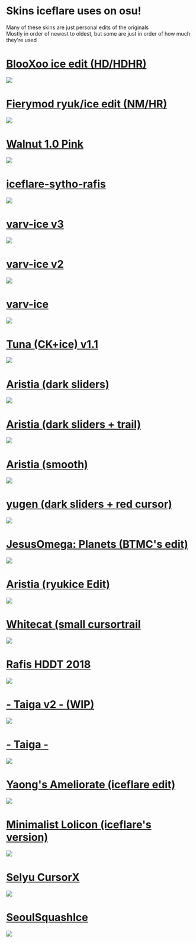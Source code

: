 # Skins iceflare uses on osu!

Many of these skins are just personal edits of the originals<br>
Mostly in order of newest to oldest, but some are just in order of how much they're used

# [BlooXoo ice edit (HD/HDHR)](https://www.mediafire.com/file/53d37rep99jhnmw/-+『BlooXoo』+-+ice+edit.osk/file)
![](https://i.imgur.com/yF62UQm.png)

# [Fierymod ryuk/ice edit (NM/HR)](https://www.mediafire.com/file/9wwio6ukssocch1/fierymod+v8+ryukice+edit.osk/file)
![](https://i.imgur.com/KucNSoe.png)

# [Walnut 1.0 Pink](https://www.mediafire.com/file/vgrgmheuo45xla9/-+++++++++《HT》+Walnut+1.0+『clrs』pink.osk/file)
![](https://i.imgur.com/XCzIoVN.png)

# [iceflare-sytho-rafis](https://www.mediafire.com/file/3dxx2ec7ubbfz9c/iceflare-sytho-rafis.osk/file) 
![](https://i.imgur.com/WsyDdUF.jpeg)

# [varv-ice v3](https://www.mediafire.com/file/urptncrbpoms70d/-_varv-ice_v3_-.osk/file) 
![](https://i.imgur.com/WxnV7jH.jpeg)

# [varv-ice v2](https://www.mediafire.com/file/sn3of70toyzoep4/varv-ice+v2.osk/file) 
![](https://i.imgur.com/fXQF1Cr.png)

# [varv-ice](http://www.mediafire.com/file/8adiaapvuzckcce/varv_ice_edit.osk/file) 
![](https://i.imgur.com/GGCsmjS.png)

# [Tuna (CK+ice) v1.1](https://www.mediafire.com/file/gqoq5k2pmm9du5b/-++++++++#+Tuna+(CK+ice)+v1.1.osk/file) 
![](https://i.imgur.com/hFAPplN.jpg)

# [Aristia (dark sliders)](https://www.mediafire.com/file/b1aojsn94k2dhxf/Aristia%2528dark_sliders%2529.osk/file) 
![](https://i.imgur.com/PcKoD7B.jpg)

# [Aristia (dark sliders + trail)](https://www.mediafire.com/file/8fguv498wz6erlw/Aristia%2528dark_sliders_%252B_trail%2529.osk/file) 
![](https://i.imgur.com/jrnfveb.jpg)

# [Aristia (smooth)](https://www.mediafire.com/file/8fguv498wz6erlw/Aristia%2528dark_sliders_%252B_trail%2529.osk/file) 
![](https://i.imgur.com/BiOcajZ.jpg)

# [yugen (dark sliders + red cursor)](http://www.mediafire.com/file/z4gb928itrfrwvc/yugen_%2528dark_sliders_%252B_red_cursor%2529.osk/file) 
![](https://osu.ppy.sh/ss/16212359/efca)

# [JesusOmega: Planets (BTMC's edit)](https://drive.google.com/file/d/1DJl9BhBlzVQgSHxloTI2LOVPFOPm7GAr/view?usp=sharing) 
![](https://osu.ppy.sh/ss/16212385/b500)

# [Aristia (ryukice Edit)](http://www.mediafire.com/file/h18ho2m9ae8gjsu/Aristia(ryukice+Edit).osk/file) 
![](https://i.imgur.com/6kesJTB.jpeg)

# [Whitecat (small cursortrail](http://www.mediafire.com/file/8k79odjg0o6eszr/Whitecat+(small+cursortrail).osk/file) 
![](https://osu.ppy.sh/ss/16212420/5878)

# [Rafis HDDT 2018](https://circle-people.com/wp-content/Skins/Rafis/Rafis%202018-03-26%20HDDT.osk) 
![](https://osu.ppy.sh/ss/16212409/aaad)

# [- Taiga v2 - (WIP)](http://www.mediafire.com/file/epohvnt3xmoc80b/-_Taiga_v2_-.osk/file) 
![](https://osu.ppy.sh/ss/16212460/32d7)

# [- Taiga -](http://www.mediafire.com/file/zcdazakay1iqhqq/Taiga.osk/file) 
![](https://i.imgur.com/uTmAkHu.jpg)

# [Yaong's Ameliorate (iceflare edit)](https://www.mediafire.com/file/n07letkxdmc4hd7/Yaong%2527s_Ameliorate_%2528iceflare_edit%2529.osk/file) 
![](https://i.imgur.com/OOIsViR.jpg)

# [Minimalist Lolicon (iceflare's version)](https://www.mediafire.com/file/smwoo69fkihmdv8/Minimalist_Lolicon_%2528iceflare%2527s_version%2529.osk/file) 
![](https://osu.ppy.sh/ss/16212511/3da9)

# [Selyu CursorX](https://www.mediafire.com/file/7i7fhy77724f6c7/Selyu_CursorX.osk/file) 
![](https://i.imgur.com/wMFWAN2.jpg)

# [SeoulSquashIce](https://www.mediafire.com/file/2zee5e7l55uzf4h/SeoulSquashIce.osk/file) 
![](https://osu.ppy.sh/ss/16212491/b899)
